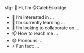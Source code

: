 sfg- 👋 Hi, I’m @CalebEskridge
- 👀 I’m interested in ...
- 🌱 I’m currently learning ...
- 💞️ I’m looking to collaborate on ...
- 📫 How to reach me ...
- 😄 Pronouns: ...
- ⚡ Fun fact: ...

<!---
CalebEskridge/CalebEskridge is a ✨ special ✨ repository because its `README.md` (this file) appears on your GitHub profile.
You can click the Preview link to take a look at your changes.
--->
